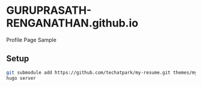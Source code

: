 # GURUPRASATH-RENGANATHAN.github.io
Profile Page Sample

## Setup

```sh
git submodule add https://github.com/techatpark/my-resume.git themes/my-resume
hugo server
```
